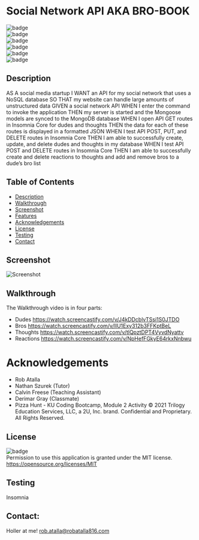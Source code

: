 # Social Network API AKA BRO-BOOK

  ![badge](https://img.shields.io/github/languages/top/ratalla816/bro-book)
  <br> 
  ![badge](https://img.shields.io/github/languages/count/ratalla816/bro-book)
  <br>
  ![badge](https://img.shields.io/github/issues/ratalla816/bro-book)
  <br>
  ![badge](https://img.shields.io/github/issues-closed/ratalla816/bro-book)
  <br>
  ![badge](https://img.shields.io/github/last-commit/ratalla816/bro-book)
  <br>
  ![badge](https://img.shields.io/badge/license-MIT-important)
  
  ## Description
  
AS A social media startup
I WANT an API for my social network that uses a NoSQL database
SO THAT my website can handle large amounts of unstructured data
GIVEN a social network API
WHEN I enter the command to invoke the application
THEN my server is started and the Mongoose models are synced to the MongoDB database
WHEN I open API GET routes in Insomnia Core for dudes and thoughts
THEN the data for each of these routes is displayed in a formatted JSON
WHEN I test API POST, PUT, and DELETE routes in Insomnia Core
THEN I am able to successfully create, update, and delete dudes and thoughts in my database
WHEN I test API POST and DELETE routes in Insomnia Core
THEN I am able to successfully create and delete reactions to thoughts and add and remove bros to a dude’s bro list
 
  ## Table of Contents
  - [Description](#description)
  - [Walkthrough](#walkthrough)
  - [Screenshot](#screenshot)
  - [Features](#features)
  - [Acknowledgements](#acknowledgements)
  - [License](#license)
  - [Testing](#testing)
  - [Contact](#contact)

 
  ## Screenshot
   ![Screenshot](assets/images/bro-book.gif)

  ## Walkthrough
  The Walkthrough video is in four parts:
  * Dudes <https://watch.screencastify.com/v/J4kDDcblvTSsi1S0JTDO>
  * Bros <https://watch.screencastify.com/v/IlU1Exy312b3FFKptBeL>
  * Thoughts <https://watch.screencastify.com/v/tlQpztDPT4VyvdNyattv>
  * Reactions <https://watch.screencastify.com/v/NpHefFGkyE64rkxNnbwu>

  
  # Acknowledgements
 * Rob Atalla
 * Nathan Szurek (Tutor)
 * Calvin Freese (Teaching Assistant)
 * Derimar Gray (Classmate)
 * Pizza Hunt - KU Coding Bootcamp, Module 2 Activity © 2021 Trilogy Education Services, LLC, a 2U, Inc. brand. Confidential and Proprietary. All Rights Reserved.
    
  ## License
  ![badge](https://img.shields.io/badge/license-MIT-important)
  <br>
  Permission to use this application is granted under the MIT license. <https://opensource.org/licenses/MIT>


  ## Testing
  Insomnia

  ## Contact:
  Holler at me! <a href="mailto:rob.atalla@robatalla816.com">rob.atalla@robatalla816.com</a>